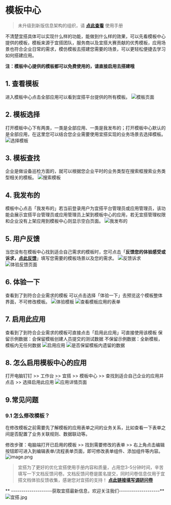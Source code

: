 # 模板中心
> 未升级到新版信息架构的组织，请 [**点此查看**](https://www.yuque.com/yida/support/qmf50t) 使用手册  

不清楚宜搭具体可以实现什么样的功能，能做到什么样的效果，可以先看模板中心提供的模板，模板来源于宜搭团队，服务商以及宜搭大赛贡献的优秀模板，应用场景也符合企业日常的需求，模仿模板去搭建您需要的场景，可以更轻松便捷去学习如何搭建应用。

**注：模板中心提供的模板都可以免费使用的，请直接启用去搭建哦**
## 1. 查看模板
进入模板中心点击全部应用可以看到宜搭平台提供的所有模板。
![模板页面](https://img.alicdn.com/imgextra/i2/O1CN012MAZtU1Jg9NaYq4IR_!!6000000001057-2-tps-1046-473.png_.webp)
## 2. 模板选择
打开模板中心下有两类，一类是全部应用、一类是我发布的；打开模板中心默认的是全部应用，在这里您可以结合您企业需要使用宜搭实现的业务场景去选择模板。
![选择模板](https://img.alicdn.com/imgextra/i1/O1CN01xbNb8c296IOSrLTd7_!!6000000008018-2-tps-1046-476.png_.webp)
## 3. 模板查找
企业是做设备巡检方面的，就可以根据您企业平时的业务类型在搜索框搜索业务类型相关的模板。
![搜索模板](https://img.alicdn.com/imgextra/i3/O1CN01p2efkq1ekpM6OBQpc_!!6000000003910-2-tps-1046-480.png_.webp)
## 4. 我发布的
模板中心点击「我发布的」若当前登录用户为宜搭平台管理员或应用管理员，该功能会展示宜搭平台管理员或应用管理员上架到模板中心的应用，若无宜搭管理权限和企业没有上架应用到模板中心则显示空白页面。
![我发布的](https://img.alicdn.com/imgextra/i4/O1CN01sNGAkm2A8sEh84IrC_!!6000000008159-2-tps-1046-472.png_.webp)
## 5. 用户反馈
当您没有在模板中心找到适合自己需求的模板时，您可点击「**反馈您的体验感受或诉求，[点此反馈](https://www.aliwork.com/o/yida_feedback?spm=a1zlco.10384403.0.0.36f89ed3WIouvD)**」填写您需要的模板场景以及您的需求。
![反馈诉求](https://img.alicdn.com/imgextra/i3/O1CN019u7GNJ1L3L36k9ixC_!!6000000001243-2-tps-1046-468.png_.webp)
![体验反馈页面](https://img.alicdn.com/imgextra/i4/O1CN01TPpLfP1Sfzn0gTJJA_!!6000000002275-2-tps-1046-595.png_.webp)
## 6. 体验一下
查看到了到符合企业需求的模板 可以点击选择「体验一下」去预览这个模板整体界面，不可修改模板。
![体验模板](https://img.alicdn.com/imgextra/i2/O1CN01eWX1iJ1wJxCWRSTpq_!!6000000006288-2-tps-1046-499.png_.webp)
![查看模板应用的表单](https://img.alicdn.com/imgextra/i4/O1CN01OrG9V21XKzhuLqYSS_!!6000000002906-2-tps-1818-777.png_.webp)
## 7. 启用此应用
查看到了到符合企业需求的模板可直接点击「启用此应用」可直接使用该模板
保留示例数据：会保留模板创建人员提交的测试数据
不保留示例数据：全新模板，模板内无任何数据
![启用应用](https://img.alicdn.com/imgextra/i2/O1CN0192ComV1gOxg4hqKQi_!!6000000004133-2-tps-1727-799.png_.webp)
![是否保留模板内遗留的数据](https://img.alicdn.com/imgextra/i4/O1CN01btnaHP1efKbTaFis0_!!6000000003898-2-tps-1749-811.png_.webp)
## 8. 怎么启用模板中心的应用
打开电脑钉钉 >> 工作台 >> 宜搭 >> 模板中心 >> 查找到适合自己企业的应用并点击 >> 选择启用此应用
![应用详情页面](https://img.alicdn.com/imgextra/i1/O1CN012jR0261iKxRovZxmv_!!6000000004395-2-tps-1046-484.png_.webp)
## 9.常见问题
### 9.1 怎么修改模板？
在修改模板之前需要先了解模板的应用表单之间的业务关系，比如查看一下表单之间是否配置了业务关联规则、数据联动等。

修改步骤：电脑端打开已启用的模板 >> 找到需要修改的表单 >> 右上角点击编辑按钮即可进入到编辑表单/流程表单页面，即可修改表单组件、添加组件等内容。 
![image.png](https://img.alicdn.com/imgextra/i2/O1CN019JNECx1tXkHIhGO8C_!!6000000005912-2-tps-1834-870.png_.webp)

> 宜搭为了更好的优化宜搭使用手册内容和质量，占用您3-5分钟时间，辛苦填写一下文档反馈问卷。文档反馈问卷是匿名提交，同时问卷信息仅用于宜搭文档体验反馈收集，感谢您对宜搭的支持！
[**点此链接填写调研问卷**](https://www.aliwork.com/o/cesqwekd?ddtab=true)


** --------------------获取宜搭最新信息，欢迎关注我们--------------------**
![宜搭.jpg](https://img.alicdn.com/imgextra/i1/O1CN01IvxaAW1v1LUeWAQqp_!!6000000006112-2-tps-997-561.png_.webp)

